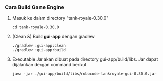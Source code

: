 ### Cara Build Game Engine

1. Masuk ke dalam directory "tank-royale-0.30.0"
   ```
   cd tank-royale-0.30.0
   ```
2. (Clean &) Build **gui-app** dengan gradlew
   ```
   ./gradlew :gui-app:clean
   ./gradlew :gui-app:build
   ```
3. Executable Jar akan dibuat pada directory gui-app/build/libs. Jar dapat dijalankan dengan command berikut
   ```
   java -jar ./gui-app/build/libs/robocode-tankroyale-gui-0.30.0.jar
   ```

